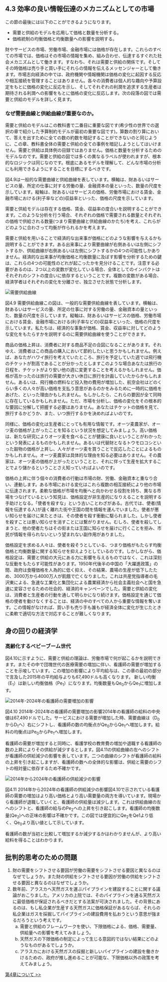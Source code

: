 ## 4.3 効率の良い情報伝達のメカニズムとしての市場

この節の最後には以下のことができるようになります。

* 需要と供給のモデルを応用して価格と数量を分析する。
* 価格統制の均衡価格と均衡数量への影響を説明する。

財やサービスの市場、労働市場、金融市場には価格が存在します。これらのすべての市場では、価格はその市場の情報を集め、組み合わせ、伝達するすぐれた社会メカニズムとして働きます。すなわち、それは需要と供給の関係です。そしてその時価格は売り手と買い手にそれらの情報を伝えるメッセンジャーとして働きます。市場志向経済の中では、政府機関や情報機関は価格の変化に起因する反応や相互接続を管理することはありません。各々の消費者は個人的な趣向や予算設定をもとに価格の変化に反応を示し、そしてそれぞれの利潤を追求する生産者は期待される利潤への影響をもとに価格の変化に反応します。次の段落の図では需要と供給のモデルを詳しく見ます。

<div class="clear_it_up">
  <h3>なぜ需要曲線と供給曲線が重要なのか。</h3>
  <p>
    需要と供給のモデルはこの教科書で二番目に重要な図です(希少性の世界での選択の章で紹介した予算制約モデルが最初の重要な図です)。算数の割り算において、答えを出すために全ての数の約数を暗記することができないのと同じように、この章、教科書全体の需要と供給の全ての事例を暗記しようとしてはいけません。需要と供給は具体例の目録ではありません。価格と数量を分析するためのモデルなのです。需要と供給の図では多くの異なるラベルが使われますが、根本的なロジックは同じなのです。根底にあるモデルを理解して、どんな市場の分析にも利用できるようにすることを目標にするべきです。
  </p>
  <p>
    図4.9は一般的な需要曲線と供給曲線を表しています。横軸は、財あるいはサービスの量、所定の仕事に対する労働の量、金融資本の量といった、数量の尺度を示しています。縦軸は、財あるいはサービスの価格、労働市場における賃金、金融市場における(利子率などの)収益率といった、価格の尺度を示しています。
  </p>
  <p>
    需要と供給モデルは存在する価格、賃金、収益率の度合いを説明することができます。このような分析を行う場合、それぞれの価格で需要される数量とそれぞれの価格で供給される数量(つまり需要曲線と供給曲線のかたち)を考え、これらがどのように合わさって均衡が作られるかを考えます。
  </p>
  <p>
    需要と供給を用いることで経済的な出来事が価格にどのような影響を与えるかも説明することができます。ある出来事により需要曲線が右側あるいは左側にシフトするか、供給曲線が右側あるいは左側にシフトするかの4つの可能性しかありません。経済的な出来事が均衡価格と均衡数量に及ぼす影響を分析するための鍵は、これらの4つの可能性のどれが起こったかを見分けることです。注意する必要があるのは、2つ以上の変数が変化している場合、全体としてのインパクトはそれぞれのシフトの度合いに依存するということです。複数の変数がある場合、経済学者はそれぞれの変化を分離させ、独立させた状態で分析します。
  </p>
  <img src="img/CNX_Econ_C04_008_ja.png" alt="需要供給曲線">
  <div class="figure_text">
    <p>
      <span class="figure_title">図4.9
        需要供給曲線</span>この図は、一般的な需要供給曲線を表しています。横軸は、財あるいはサービスの量、所定の仕事に対する労働の量、金融資本の量といった、数量の尺度を示しています。縦軸は、財あるいはサービスの価格、労働市場における賃金、金融市場における(利子率などの)収益率といった、価格の尺度を示しています。私たちは、経済的な事象が価格、賃金、収益率に対してどのような変化をもたらすかを説明するのに需要供給曲線を使うことができます。
    </p>
  </div>
</div>

商品の価格上昇は、消費者に対する商品不足の合図になることがあります。それゆえ、消費者はこの商品の購入において節約したいと思うかもしれません。例えば、あなたがハワイ旅行を考えていたところ、旅行を予定していた週では飛行機のチケットが割高であることが分かったとしますこのような場合あなたは旅行の日程を、チケットがより安い他の週に変更することを考えるかもしれません。価格が高かったのは旅行の需要が大きい休日に旅行を計画していたからかもしれません。あるいは、飛行機の燃料など投入物の費用が増加した、航空会社はどのくらい多くの人々が高い価格を支払う意思があるのかをみるために一時的に価格をあげた、といった理由かもしれません。もしかしたら、これらの要因が全て同時に存在しているかもしれません。ただ、市場を分析し、価格の変化をその根本的な要因に分解して把握する必要はありません。あなたはチケットの価格を見て、旅行するかどうか、また、いつ旅行するかを決めればよいのです。

同様に、価格の変化は生産者にとっても有用な情報です。オーツ麦農家が、オーツ麦の価格が上がったことを知るという状況を想定してみましょう。高い価格は、新たな研究によりオーツ麦を食べることが健康に良いということがわかったという発表によるものかもしれません。あるいは代替財となるトウモロコシといった穀物の価格が上昇し、人々がオーツ麦を買うことで反応したことによるものかもしれません。オーツ麦農家は具体的な理由を知る必要はありません。その農家は、オーツ麦の価格が上がったということと、それに伴って生産を拡大することでより儲かるということさえ知っていればよいのです。

価格の上昇に伴う個々の消費者の行動は市場の財、労働、金融資本と重なり合い、連動します。ある市場における変化はこれら複数の相互接続により他の市場に伝達されます。柔軟な価格が市場を均衡へと向かわせる役割を持ち、異なる市場をつなげているという知見は、価格設定が非生産的になりえることを説明する手助けとなる。「使者を殺すな」という古いことわざがある。古代では、使者(情報を伝達する人)が遠く離れた街や王国の間を情報を運んでいました。使者が悪い知らせを届けに来たときは、その使者を殺す衝動に駆られました。しかし使者を殺すことは悪い知らせを消すことには繋がりません。むしろ、使者を殺してしまうと、他の使者たちはその街または王国に知らせを届けに行くことを拒み、市民が情報を得られないという望まれない副作用がありました。

価格設定を求める人々は、使者を殺そうとしている、つまり価格がもたらす均衡価格と均衡数量に関する知らせを抑えようとしているのです。しかしながら、価格設定は、需要と供給の大元にある力に影響を与えるものではなく、これは深刻な反動をもたらす可能性があります。1950年代後半の中国の「大躍進政策」の間、政府は食糧価格を人為的に低く抑え、その結果、農場の生産が低下したため、3000万から4000万人が飢餓で亡くなりました。これは共産党指導者の毛沢東による、急速な工業化と集団化による農業経済から社会主義社会へと国を急速に変容させるための社会的、経済的キャンペーンでした。需要と供給の変化は、消費者と生産者の行動を通して明らかになり続けます。価格設定を通じて価格の使者を動けなくすることは、経済の中のすべての人から重要な情報を奪います。この情報がなければ、買い手も売り手も誰もが経済全体に変化が生じたときに柔軟で適切な方法で対応することが難しくなります。

<div class="bring_it_home">
  <h2>
    身の回りの経済学
  </h2>
  <h3>高齢化するベビーブーム世代</h3>
  <p>
    図4.10に示すように、需要と供給の理論は、労働市場で何が起こるかを説明できます。またその中で団塊世代の医療需要の増加に伴い、看護師の需要が増加することを示唆しています。この増加の影響により平均給与は、この章の最初の部分で言及した2015年の平均給与よりも67,490ドルも高くなります。
    新しい均衡（E<sub>1</sub>）は新しい均衡価格（Pe<sub>1</sub>）になります。均衡数量もQe<sub>0</sub>からQe<sub>1</sub>に増加します。
  </p>
  <img src="img/CNX_Econv2e_C04_10_ja.png" alt="2014年-2024年の看護師の需要増加の影響">
  <div class="figure_text">
    <p>
      <span class="figure_title">図4.10
        2014年-2024年の看護師の需要増加の影響</span>2014年の看護師の給料の中央値は67,490ドルでした。サービスにおける需要が増加した時、需要曲線は（D<sub>0</sub>からD<sub>1</sub>へ）右にシフトし、看護師の数の均衡点がQe<sub>0</sub>からQe<sub>1</sub>へ増加します。給料の均衡点はPe<sub>0</sub>からPe<sub>1</sub>へ増加します。
    </p>
  </div>
  <p>
    看護師の需要が増加すると同時に、看護学校の教育費の増加や退職する看護師の数の上昇によりその供給が減少するとします。図4.11の供給曲線の左へのシフトが看護師の供給減少の影響を表しています。二つの曲線のシフトが看護師の給料の上昇を引き起こしますが、看護師の数への全体的な影響は、供給と需要のシフトの相対量に依存するため不確かです。
  </p>
  <img src="img/CNX_Econv2e_C04_11_ja.png" alt="2014年から2024年の看護師の供給減少の影響">
  <div class="figure_text">
    <p>
      <span class="figure_title">図4.11
        2014年から2024年の看護師の供給減少の影響</span>図4.10で示されている看護師の需要の増加はより高い価格とより高い需要量の両方を導いています。現場から看護師が退職していくと、看護師の供給量は減少します。これは供給曲線の左へのシフトと、看護師の給与のPe<sub>2</sub>への上昇を引き起こします。看護師の均衡数量(Qe<sub>2</sub>)への正味の影響は不確かです。この図では便宜的にQe<sub>2</sub>をQe1より低く、Qe<sub>0</sub>より高い値として示しています。
    </p>
  </div>
  <p>
    看護師の数が当初と比較して増加するか減少するかはわかりませんが、より高い給料を得ることはわかります。
  </p>
</div>
<div class="critical_thinking_questions">
  <h2>批判的思考のための問題</h2>
  <ol>
    <li>財の需要をシフトさせる要因が労働の需要をシフトさせる要因と異なるのはなぜでしょうか。また財の供給をシフトさせる要因が労働の供給をシフトさせる要因と異なるのはなぜでしょうか。</li>
    <li>
      数年前、アラスカへ天然ガスを運ぶパイプラインを建設することに関する議論がおこりました。アメリカの上院では、そのパイプラインを通る天然ガスに最低価格が保証されるべきだとする法案が可決されました。その背景にあるのは、もし私企業が生産する天然ガスに価格保証があるならば、それらの私企業はガスを採掘してパイプラインの建設費用を払おうという意思が強まるだろうという考えです。
      <ol type='a'>
        <li>需要と供給のフレームワークを使い、下限価格による、価格、需要量、供給量への影響を考えてみましょう。</li>
        <li>天然ガスの下限価格の制定によって生じる意図的ではない結果にどのようなものがあるでしょうか。</li>
        <li>アラスカにおける天然ガスの採掘と新しいパイプラインの建設を働きかけるための、政府が推し進めることが可能な、下限価格以外の政策を考えてみましょう。</li>
      </ol>
    </li>
  </ol>
</div>

[第4章について >>](Reference)